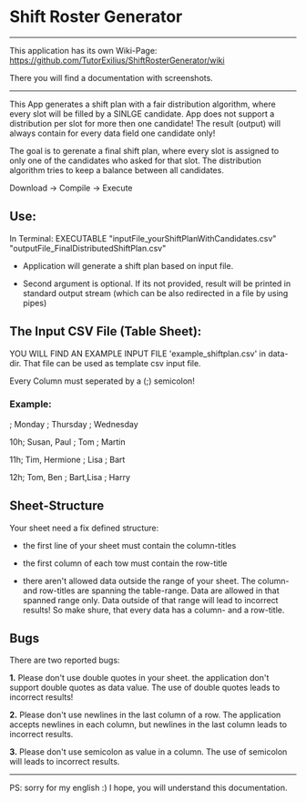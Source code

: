 # Shift Roster Generator

---
This application has its own Wiki-Page:
https://github.com/TutorExilius/ShiftRosterGenerator/wiki

There you will find a documentation with screenshots.

---


This App generates a shift plan with a fair distribution algorithm, where every slot will be filled by a SINLGE candidate.
App does not support a distribution per slot for more then one candidate! The result (output) will always contain for every data field one candidate only!

The goal is to gerenate a final shift plan, where every slot is assigned to only one of the candidates who asked for that slot.
The distribution algorithm tries to keep a balance between all candidates.


Download -> Compile -> Execute

## Use:

In Terminal:
EXECUTABLE "inputFile_yourShiftPlanWithCandidates.csv" "outputFile_FinalDistributedShiftPlan.csv"

- Application will generate a shift plan based on input file.

- Second argument is optional. If its not provided, result will be printed in standard output stream (which can be also redirected in a file by using pipes)


## The Input CSV File (Table Sheet):

YOU WILL FIND AN EXAMPLE INPUT FILE 'example_shiftplan.csv' in data-dir. That file can be used as template csv input file.

Every Column must seperated by a (;) semicolon!


### Example:

   ;  Monday        ; Thursday  ; Wednesday
   
10h;  Susan, Paul   ; Tom       ; Martin

11h;  Tim, Hermione ; Lisa      ; Bart 

12h;  Tom, Ben      ; Bart,Lisa ; Harry


## Sheet-Structure

Your sheet need a fix defined structure:

- the first line of your sheet must contain the column-titles

- the first column of each tow must contain the row-title

- there aren't allowed data outside the range of your sheet. The column- and row-titles are spanning the table-range. Data are allowed in that spanned range only. Data outside of that range will lead to incorrect results! So make shure, that every data has a column- and a row-title.


## Bugs

There are two reported bugs:

**1.** Please don't use double quotes in your sheet. the application don't support double quotes as data value. The use of double quotes leads to incorrect results!

**2.** Please don't use newlines in the last column of a row. The application accepts newlines in each column, but newlines in the last column leads to incorrect results.

**3.** Please don't use semicolon as value in a column. The use of semicolon will leads to incorrect results.

---

PS: sorry for my english :) I hope, you will understand this documentation.

